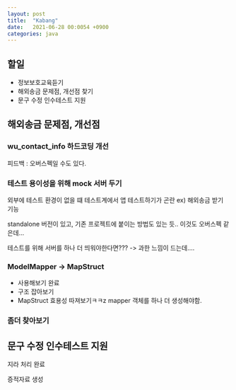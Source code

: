 ```yaml
---
layout: post
title:  "Kabang"
date:   2021-06-28 00:0054 +0900
categories: java
---
```


## 할일

- 정보보호교육듣기
- 해외송금 문제점, 개선점 찾기
- 문구 수정 인수테스트 지원

## 해외송금 문제점, 개선점

###  wu_contact_info 하드코딩 개선

피드백 : 오버스펙일 수도 있다.

### 테스트 용이성을 위해 mock 서버 두기

외부에 테스트 환경이 없을 떄 테스트계에서 앱 테스트하기가 곤란
ex) 해외송금 받기 기능

standalone 버전이 있고, 기존 프로젝트에 붙이는 방법도 있는 듯..
이것도 오버스펙 같은데...

테스트를 위해 서버를 하나 더 띄워야한다면??? -> 과한 느낌이 드는데....


### ModelMapper -> MapStruct

- 사용해보기                            완료          
- 구조 잡아보기
- MapStruct 효용성 따져보기ㅋㅋz
    mapper 객체를 하나 더 생성해야함.

### 좀더 찾아보기

## 문구 수정 인수테스트 지원

지라 처리               완료

증적자료 생성